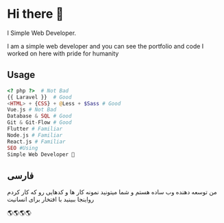 # Hi there 👏

I Simple Web Developer.

I am a simple web developer and you can see the portfolio and code I worked on here with pride for humanity

## Usage

```php
<? php ?>  # Not Bad
{{ Laravel }}  # Good
<HTML> + {CSS} + @Less + $Sass # Good
Vue.js # Not Bad
Database & SQL # Good
Git & Git-Flow # Good
Flutter # Familiar
Node.js # Familiar
React.js # Familiar
SEO #Using
Simple Web Developer 🤪
```

## فارسی
من توسعه دهنده وب ساده هستم و شما میتونید نمونه کار ها و کدهایی رو که کار کردم رواینجا ببینید با افتخار برای انسانیت


🌎🌎🌎🌎

